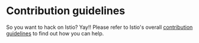 # Contribution guidelines

So you want to hack on Istio? Yay!! Please refer to Istio's overall
[contribution guidelines](https://github.com/istio/community/blob/master/CONTRIBUTING.md)
to find out how you can help.
